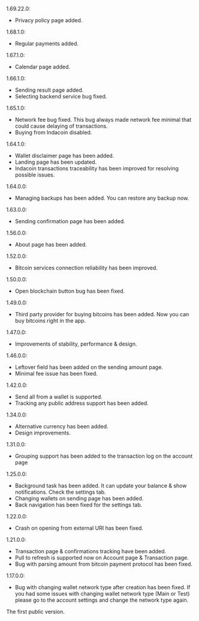1.69.22.0:
- Privacy policy page added.

1.68.1.0:
- Regular payments added.

1.67.1.0:
- Calendar page added.

1.66.1.0:
- Sending result page added.
- Selecting backend service bug fixed.

1.65.1.0:
- Network fee bug fixed. This bug always made network fee minimal that could cause delaying of transactions.
- Buying from Indacoin disabled.

1.64.1.0:
- Wallet disclaimer page has been added.
- Landing page has been updated.
- Indacoin transactions traceability has been improved for resolving possible issues.

1.64.0.0:
- Managing backups has been added. You can restore any backup now.

1.63.0.0:
- Sending confirmation page has been added.

1.56.0.0:
- About page has been added.

1.52.0.0:
- Bitcoin services connection reliability has been improved.

1.50.0.0:
- Open blockchain button bug has been fixed.

1.49.0.0:
- Third party provider for buying bitcoins has been added. Now you can buy bitcoins right in the app.

1.47.0.0:
- Improvements of stability, performance & design.

1.46.0.0:
- Leftover field has been added on the sending amount page.
- Minimal fee issue has been fixed.

1.42.0.0:
- Send all from a wallet is supported.
- Tracking any public address support has been added.

1.34.0.0:
- Alternative currency has been added.
- Design improvements.

1.31.0.0:
- Grouping support has been added to the transaction log on the account page

1.25.0.0:
- Background task has been added. It can update your balance & show notifications. Check the settings tab.
- Changing wallets on sending page has been added.
- Back navigation has been fixed for the settings tab.

1.22.0.0:
- Crash on opening from external URI has been fixed.

1.21.0.0:
- Transaction page & confirmations tracking have been added.
- Pull to refresh is supported now on Account page & Transaction page.
- Bug with parsing amount from bitcoin payment protocol has been fixed.

1.17.0.0:
- Bug with changing wallet network type after creation has been fixed. If you had some issues with changing wallet network type (Main or Test) please go to the account settings and change the network type again.

The first public version.